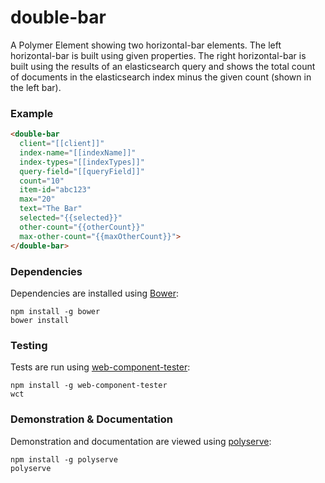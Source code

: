 # double-bar

A Polymer Element showing two horizontal-bar elements.  The left horizontal-bar is built using given properties.  The right horizontal-bar is built using the results of an elasticsearch query and shows the total count of documents in the elasticsearch index minus the given count (shown in the left bar).

### Example
```html
<double-bar
  client="[[client]]"
  index-name="[[indexName]]"
  index-types="[[indexTypes]]"
  query-field="[[queryField]]"
  count="10"
  item-id="abc123"
  max="20"
  text="The Bar"
  selected="{{selected}}"
  other-count="{{otherCount}}"
  max-other-count="{{maxOtherCount}}">
</double-bar>
```

### Dependencies

Dependencies are installed using [Bower](http://bower.io/):

    npm install -g bower
    bower install

### Testing

Tests are run using [web-component-tester](https://github.com/Polymer/web-component-tester):

    npm install -g web-component-tester
    wct

### Demonstration & Documentation

Demonstration and documentation are viewed using [polyserve](https://github.com/PolymerLabs/polyserve):

    npm install -g polyserve
    polyserve

